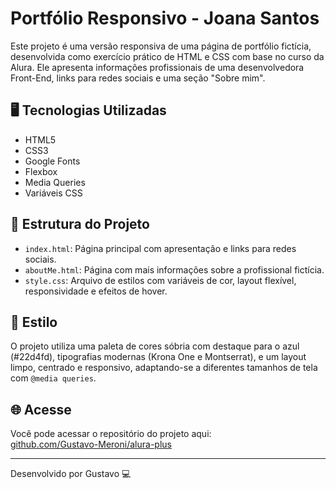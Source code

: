 # Portfólio Responsivo - Joana Santos

Este projeto é uma versão responsiva de uma página de portfólio fictícia, desenvolvida como exercício prático de HTML e CSS com base no curso da Alura. Ele apresenta informações profissionais de uma desenvolvedora Front-End, links para redes sociais e uma seção "Sobre mim".

## 🖥️ Tecnologias Utilizadas

- HTML5  
- CSS3  
- Google Fonts  
- Flexbox  
- Media Queries  
- Variáveis CSS  

## 📄 Estrutura do Projeto

- `index.html`: Página principal com apresentação e links para redes sociais.  
- `aboutMe.html`: Página com mais informações sobre a profissional fictícia.  
- `style.css`: Arquivo de estilos com variáveis de cor, layout flexível, responsividade e efeitos de hover.  

## 🎨 Estilo

O projeto utiliza uma paleta de cores sóbria com destaque para o azul (#22d4fd), tipografias modernas (Krona One e Montserrat), e um layout limpo, centrado e responsivo, adaptando-se a diferentes tamanhos de tela com `@media queries`.

## 🌐 Acesse

Você pode acessar o repositório do projeto aqui:  
[github.com/Gustavo-Meroni/alura-plus](https://gustavo-meroni.github.io/portifolio-alura/)

---

Desenvolvido por Gustavo 💻
